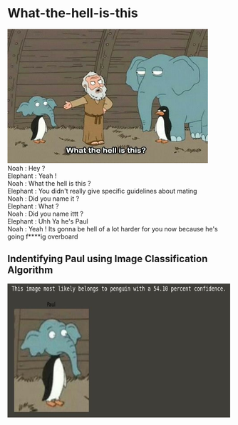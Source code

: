# What-the-hell-is-this


 <a href="https://www.youtube.com/watch?v=t_5XkPh3vXg"><img height="300" src="./extras/paul.jpg" width="450"></a>&nbsp;&nbsp; <br>
 Noah : Hey ? <br>
 Elephant : Yeah ! <br>
 Noah : What the hell is this ? <br>
 Elephant :  You didn't really give specific guidelines about mating <br>
 Noah : Did you name it ? <br>
 Elephant : What ? <br>
 Noah : Did you name ittt ? <br>
 Elephant : Uhh Ya he's Paul <br>
 Noah : Yeah ! Its gonna be hell of a lot harder for you now because he's going f****ig overboard <br>
 
## Indentifying Paul using Image Classification Algorithm <br>

 <a><img height="300" src="./extras/result.jpg" width="500"></a>&nbsp;&nbsp; <br>
